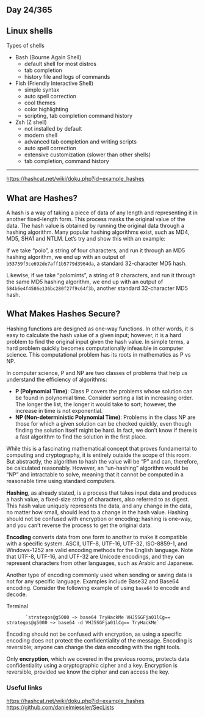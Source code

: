 ## Day 24/365
## Linux shells

Types of shells
- Bash (Bourne Again Shell)
	- default shell for most distros
	- tab completion
	- history file and logs of commands
- Fish (Friendly Interactive Shell)
	- simple syntax
	- auto spell correction
	- cool themes
	- color highlighting
	- scripting, tab completion command history
- Zsh (Z shell)
	- not installed by default
	- modern shell
	- advanced tab completion and writing scripts
	- auto spell correction
	- extensive customization (slower than other shells)
	- tab completion, command history
---

https://hashcat.net/wiki/doku.php?id=example_hashes

## What are Hashes?

A hash is a way of taking a piece of data of any length and representing it in another fixed-length form. This process masks the original value of the data. The hash value is obtained by running the original data through a hashing algorithm. Many popular hashing algorithms exist, such as MD4, MD5, SHA1 and NTLM. Let’s try and show this with an example:

If we take “polo”, a string of four characters, and run it through an MD5 hashing algorithm, we end up with an output of `b53759f3ce692de7aff1b5779d3964da`, a standard 32-character MD5 hash.

Likewise, if we take “polomints”, a string of 9 characters, and run it through the same MD5 hashing algorithm, we end up with an output of `584b6e4f4586e136bc280f27f9c64f3b`, another standard 32-character MD5 hash.

## What Makes Hashes Secure?

Hashing functions are designed as one-way functions. In other words, it is easy to calculate the hash value of a given input; however, it is a hard problem to find the original input given the hash value. In simple terms, a hard problem quickly becomes computationally infeasible in computer science. This computational problem has its roots in mathematics as P vs NP.

In computer science, P and NP are two classes of problems that help us understand the efficiency of algorithms:

- **P (Polynomial Time)**: Class P covers the problems whose solution can be found in polynomial time. Consider sorting a list in increasing order. The longer the list, the longer it would take to sort; however, the increase in time is not exponential.
- **NP (Non-deterministic Polynomial Time)**: Problems in the class NP are those for which a given solution can be checked quickly, even though finding the solution itself might be hard. In fact, we don’t know if there is a fast algorithm to find the solution in the first place.

While this is a fascinating mathematical concept that proves fundamental to computing and cryptography, it is entirely outside the scope of this room. But abstractly, the algorithm to hash the value will be “P” and can, therefore, be calculated reasonably. However, an “un-hashing” algorithm would be “NP” and intractable to solve, meaning that it cannot be computed in a reasonable time using standard computers.

**Hashing**, as already stated, is a process that takes input data and produces a hash value, a fixed-size string of characters, also referred to as digest. This hash value uniquely represents the data, and any change in the data, no matter how small, should lead to a change in the hash value. Hashing should not be confused with encryption or encoding; hashing is one-way, and you can’t reverse the process to get the original data.

**Encoding** converts data from one form to another to make it compatible with a specific system. ASCII, UTF-8, UTF-16, UTF-32, ISO-8859-1, and Windows-1252 are valid encoding methods for the English language. Note that UTF-8, UTF-16, and UTF-32 are Unicode encodings, and they can represent characters from other languages, such as Arabic and Japanese.

Another type of encoding commonly used when sending or saving data is not for any specific language. Examples include Base32 and Base64 encoding. Consider the following example of using `base64` to encode and decode.

Terminal

           `strategos@g5000 ~> base64 TryHackMe VHJ5SGFja01lCg== strategos@g5000 ~> base64 -d VHJ5SGFja01lCg== TryHackMe`
        

Encoding should not be confused with encryption, as using a specific encoding does not protect the confidentiality of the message. Encoding is reversible; anyone can change the data encoding with the right tools.

Only **encryption**, which we covered in the previous rooms, protects data confidentiality using a cryptographic cipher and a key. Encryption is reversible, provided we know the cipher and can access the key.

### Useful links
https://hashcat.net/wiki/doku.php?id=example_hashes
https://github.com/danielmiessler/SecLists
